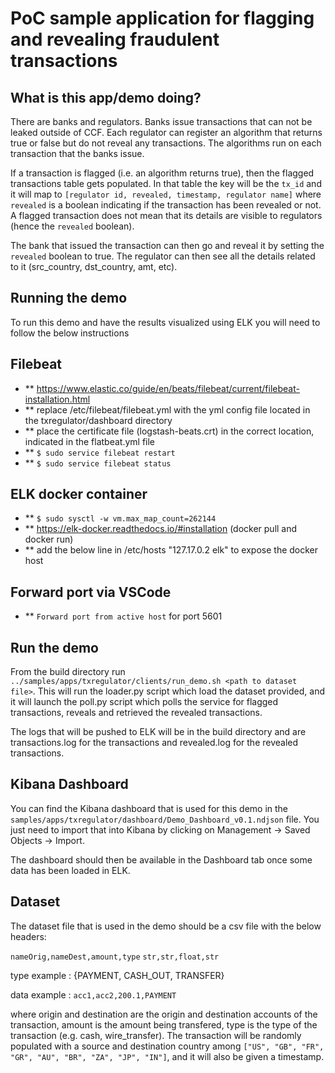 # PoC sample application for flagging and revealing fraudulent transactions

## What is this app/demo doing?

There are banks and regulators. Banks issue transactions that can not be leaked outside of CCF. Each regulator can register an
algorithm that returns true or false but do not reveal any transactions. The algorithms run on each transaction that the banks issue.

If a transaction is flagged (i.e. an algorithm returns true), then the flagged transactions table gets populated. In that table the
key will be the `tx_id` and it will map to `[regulator id, revealed, timestamp, regulator name]` where `revealed` is a boolean 
indicating  if the transaction has been revealed or not. A flagged transaction does not mean that its details are visible to regulators 
(hence the `revealed` boolean). 

The bank that issued the transaction can then go and reveal it by setting the `revealed` boolean to true. The regulator can then see
all the details related to it (src_country, dst_country, amt, etc).

## Running the demo

To run this demo and have the results visualized using ELK you will need to follow the below instructions

## Filebeat

* ** https://www.elastic.co/guide/en/beats/filebeat/current/filebeat-installation.html
* ** replace /etc/filebeat/filebeat.yml with the yml config file located in the txregulator/dashboard directory
* ** place the certificate file (logstash-beats.crt) in the correct location, indicated in the flatbeat.yml file
* ** `$ sudo service filebeat restart`
* ** `$ sudo service filebeat status`

## ELK docker container 

* ** `$ sudo sysctl -w vm.max_map_count=262144`
* ** https://elk-docker.readthedocs.io/#installation (docker pull and docker run)
* ** add the below line in /etc/hosts "127.17.0.2 elk" to expose the docker host

## Forward port via VSCode

* ** `Forward port from active host` for port 5601

## Run the demo

From the build directory run `../samples/apps/txregulator/clients/run_demo.sh <path to dataset file>`. This will run the loader.py script which load
the dataset provided, and it will launch the poll.py script which polls the service for flagged transactions, reveals and retrieved 
the revealed transactions. 

The logs that will be pushed to ELK will be in the build directory and are transactions.log for the transactions and revealed.log
for the revealed transactions.

## Kibana Dashboard

You can find the Kibana dashboard that is used for this demo in the `samples/apps/txregulator/dashboard/Demo_Dashboard_v0.1.ndjson` file. 
You just need to import that into Kibana by clicking on Management -> Saved Objects -> Import. 

The dashboard should then be available in the Dashboard tab once some data has been loaded in ELK.

## Dataset

The dataset file that is used in the demo should be a csv file with the below headers:

`nameOrig,nameDest,amount,type`
`str,str,float,str`

type example : {PAYMENT, CASH_OUT, TRANSFER}

data example : `acc1,acc2,200.1,PAYMENT`

where origin and destination are the origin and destination accounts of the transaction, amount is the amount being transfered,
type is the type of the transaction (e.g. cash, wire_transfer). The transaction will be randomly populated with a source and
destination country among `["US", "GB", "FR", "GR", "AU", "BR", "ZA", "JP", "IN"]`, and it will also be given a timestamp.
